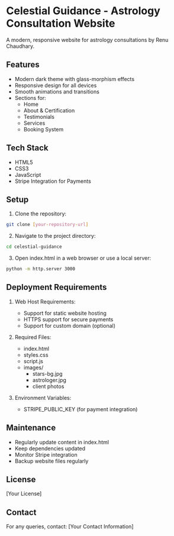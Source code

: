 # Celestial Guidance - Astrology Consultation Website

A modern, responsive website for astrology consultations by Renu Chaudhary.

## Features

- Modern dark theme with glass-morphism effects
- Responsive design for all devices
- Smooth animations and transitions
- Sections for:
  - Home
  - About & Certification
  - Testimonials
  - Services
  - Booking System

## Tech Stack

- HTML5
- CSS3
- JavaScript
- Stripe Integration for Payments

## Setup

1. Clone the repository:
```bash
git clone [your-repository-url]
```

2. Navigate to the project directory:
```bash
cd celestial-guidance
```

3. Open index.html in a web browser or use a local server:
```bash
python -m http.server 3000
```

## Deployment Requirements

1. Web Host Requirements:
   - Support for static website hosting
   - HTTPS support for secure payments
   - Support for custom domain (optional)

2. Required Files:
   - index.html
   - styles.css
   - script.js
   - images/
     - stars-bg.jpg
     - astrologer.jpg
     - client photos

3. Environment Variables:
   - STRIPE_PUBLIC_KEY (for payment integration)

## Maintenance

- Regularly update content in index.html
- Keep dependencies updated
- Monitor Stripe integration
- Backup website files regularly

## License

[Your License]

## Contact

For any queries, contact: [Your Contact Information]
